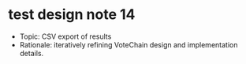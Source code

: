 # test design note 14

- Topic: CSV export of results
- Rationale: iteratively refining VoteChain design and implementation details.
